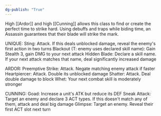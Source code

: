 ```yaml
---
dg-publish: "True"
---
```


High [[Ardor]] and high [[Cunning]] allows this class to find or create the perfect time to strike hard. Using debuffs and traps while biding time, an Assassin guarantees that their blade will strike the mark.

UNIQUE:
Sting: Attack. If this deals unblocked damage, reveal the enemy's first action in two turns
Blackout (T: enemy uses declared skill name): Gain Stealth 3, gain DMG to your next attack
Hidden Blade: Declare a skill name. If your next attack matches that name, deal significantly increased damage

ARDOR:
Preemptive Strike: Attack. Negate matching enemy attack if faster
Heartpiercer: Attack. Double its unblocked damage
Shatter: Attack. Deal double damage to block
Whet: Your next combat skill is moderately stronger

CUNNING:
Goad: Increase a unit's ATK but reduce its DEF
Sneak Attack: Target an enemy and declare 3 ACT types. If this doesn't match any of them, attack and deal big damage
Glimpse: Target an enemy. Reveal their first ACT slot next turn